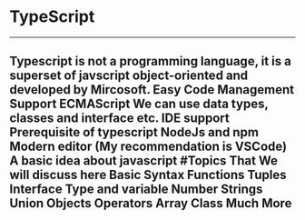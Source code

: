 # TypeScript
---
Typescript is not a programming language, it is a superset of javscript object-oriented and developed by Mircosoft.
Easy Code Management
Support ECMAScript
We can use data types, classes and interface etc.
IDE support
Prerequisite of typescript
NodeJs and npm
Modern editor (My recommendation is VSCode)
A basic idea about javascript
#Topics That We will discuss here
Basic Syntax
Functions
Tuples
Interface
Type and variable
Number Strings
Union 
Objects
Operators 
Array 
Class 
Much More
---
